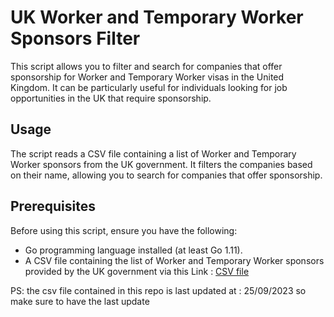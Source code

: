 # UK Worker and Temporary Worker Sponsors Filter

This script allows you to filter and search for companies that offer sponsorship for Worker and Temporary Worker visas in the United Kingdom. It can be particularly useful for individuals looking for job opportunities in the UK that require sponsorship.

## Usage

The script reads a CSV file containing a list of Worker and Temporary Worker sponsors from the UK government. It filters the companies based on their name, allowing you to search for companies that offer sponsorship.

## Prerequisites

Before using this script, ensure you have the following:

- Go programming language installed (at least Go 1.11).
- A CSV file containing the list of Worker and Temporary Worker sponsors provided by the UK government via this Link : [CSV file](https://www.gov.uk/government/publications/register-of-licensed-sponsors-workers)

PS: the csv file contained in this repo is last updated at : 25/09/2023 so make sure to have the last update
